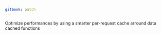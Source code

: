 ```yaml
---
gitbook: patch
---
```


Optimize performances by using a smarter per-request cache arround data cached functions
